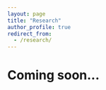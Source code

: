 ```yaml
---
layout: page
title: "Research"
author_profile: true
redirect_from: 
  - /research/
---
```


Coming soon...
======
